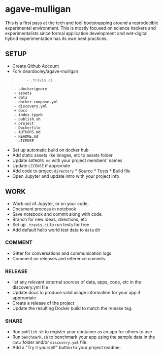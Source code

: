 # agave-mulligan
This is a first pass at the tech and tool bootstrapping around a reproducible experimental environment. 
This is mostly focused on science hackers and experimentalists since formal application development and 
wet-digital hybrid experimentation has its own best practices. 

## SETUP
* Create Github Account
* Fork deardooley/agave-mulligan

>         - .travis.ci
        - .dockerignore
        + assets
        + data
        - docker-compose.yml
        - discovery.yml
        + docs
        - index.ipynb
        - publish.sh
        + project
        - Dockerfile
        - AUTHORS.md
        - README.md
        - LICENSE
* Set up automatic build on docker hub
* Add static assets like images, etc to assets folder
* Update `AUTHORS.md` with your project members' names
* Update `LICENSE` if apprpriate
* Add code to project `directory`
        * Source
        * Tests
        * Build file
* Open Jupyter and update intro with your project info

## WORK
* Work out of Jupyter, or on your code. 
* Document process in notebook
* Save notebook and commit along with code.
* Branch for new ideas, directions, etc
* Set up `.travis.ci` to run tests for free
* Add default hello world test data to `data` dir

### COMMENT
* Gitter for conversations and communication logs
* Comment on releases and reference commits.

### RELEASE
* list any relevant external sources of data, apps, code, etc in the discovery.yml file
* Update docs to produce valid usage information for your app if appropriate
* Create a release of the project
* Update the resulting Docker build to match the release tag.

### SHARE
* Run `publish.sh` to register your container as an app for others to use
* Run `benchmark.sh` to benchmark your app using the sample data in the `data` folder and/or `discovery.yml` file.
* Add a "Try it yourself" button to your project readme.
